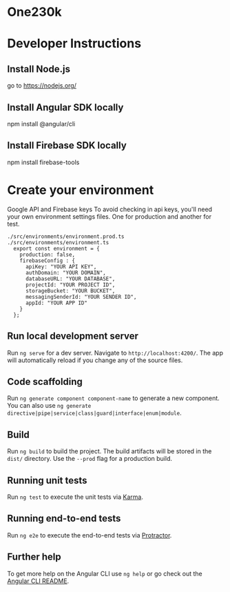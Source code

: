 # One230k

# Developer Instructions

## Install Node.js

go to https://nodejs.org/

## Install Angular SDK locally

npm install @angular/cli

## Install Firebase SDK locally

npm install firebase-tools

# Create your environment
Google API and Firebase keys
To avoid checking in api keys, you'll need your own environment settings files. One for production and another for test.
```
./src/environments/environment.prod.ts
./src/environments/environment.ts
  export const environment = {
    production: false,
    firebaseConfig : {
      apiKey: "YOUR API KEY",
      authDomain: "YOUR DOMAIN",
      databaseURL: "YOUR DATABASE",
      projectId: "YOUR PROJECT ID",
      storageBucket: "YOUR BUCKET",
      messagingSenderId: "YOUR SENDER ID",
      appId: "YOUR APP ID"
    }
  };
```

## Run local development server

Run `ng serve` for a dev server. Navigate to `http://localhost:4200/`. The app will automatically reload if you change any of the source files.

## Code scaffolding

Run `ng generate component component-name` to generate a new component. You can also use `ng generate directive|pipe|service|class|guard|interface|enum|module`.

## Build

Run `ng build` to build the project. The build artifacts will be stored in the `dist/` directory. Use the `--prod` flag for a production build.

## Running unit tests

Run `ng test` to execute the unit tests via [Karma](https://karma-runner.github.io).

## Running end-to-end tests

Run `ng e2e` to execute the end-to-end tests via [Protractor](http://www.protractortest.org/).

## Further help

To get more help on the Angular CLI use `ng help` or go check out the [Angular CLI README](https://github.com/angular/angular-cli/blob/master/README.md).
